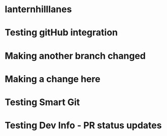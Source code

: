 # lanternhilllanes
# Testing gitHub integration 
# Making another branch changed
# Making a change here
# Testing Smart Git
# Testing Dev Info - PR status updates
